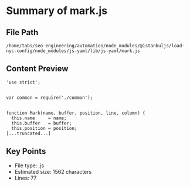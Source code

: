 # Summary of mark.js
  
## File Path
`/home/tabs/seo-engineering/automation/node_modules/@istanbuljs/load-nyc-config/node_modules/js-yaml/lib/js-yaml/mark.js`

## Content Preview
```
'use strict';


var common = require('./common');


function Mark(name, buffer, position, line, column) {
  this.name     = name;
  this.buffer   = buffer;
  this.position = position;
[...truncated...]
```

## Key Points
- File type: .js
- Estimated size: 1562 characters
- Lines: 77
